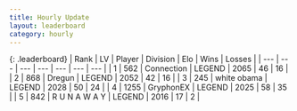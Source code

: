 ```yaml
---
title: Hourly Update
layout: leaderboard
category: hourly
---
```


{: .leaderboard}
| Rank | LV | Player | Division | Elo | Wins | Losses |
| --- | --- | --- | --- | --- | --- | --- |
| <span data-change="0">1</span> | 562 | <span title="ID: 539711">Connection</span> | LEGEND | <span data-change="0">2065</span> | <span data-change="0">46</span> | <span data-change="0">16</span> |
| <span data-change="0">2</span> | 868 | <span title="ID: 337810">Dregun</span> | LEGEND | <span data-change="0">2052</span> | <span data-change="0">42</span> | <span data-change="0">16</span> |
| <span data-change="0">3</span> | 245 | <span title="ID: 529475">white obama</span> | LEGEND | <span data-change="0">2028</span> | <span data-change="0">50</span> | <span data-change="0">24</span> |
| <span data-change="0">4</span> | 1255 | <span title="ID: 315148">GryphonEX</span> | LEGEND | <span data-change="0">2025</span> | <span data-change="0">58</span> | <span data-change="0">35</span> |
| <span data-change="0">5</span> | 842 | <span title="ID: 66144">R U N A W A Y</span> | LEGEND | <span data-change="0">2016</span> | <span data-change="0">17</span> | <span data-change="0">2</span> |